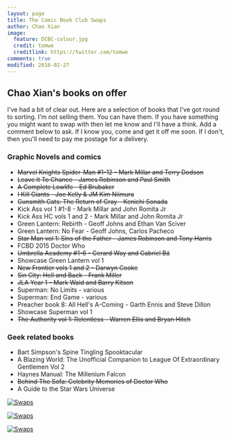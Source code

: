 ```yaml
---
layout: page
title: The Comic Book Club Swaps
author: Chao Xian
image:
  feature: DCBC-colour.jpg
  credit: tomwe
  creditlink: https://twitter.com/tomwe
comments: true
modified: 2016-02-27
---
```


## Chao Xian's books on offer

I've had a bit of clear out. Here are a selection of books that I've got round to sorting. I'm not selling them. You can have them. If you have something you might want to swap with then let me know and I'll have a think. Add a comment below to ask. If I know you, come and get it off me soon. If I don't, then you'll need to pay me postage for a delivery.

### Graphic Novels and comics

* <del>Marvel Knights Spider-Man #1-12 - Mark Millar and Terry Dodson</del>
* <del>Leave It To Chance - James Robinson and Paul Smith</del>
* <del>A Complete Lowlife - Ed Brubaker</del>
* <del>I Kill Giants - Joe Kelly & JM Kim Niimura</del>
* <del>Gunsmith Cats: The Return of Gray - Kenichi Sonada</del>
* Kick Ass vol 1 #1-8 - Mark Millar and John Romita Jr
* Kick Ass HC vols 1 and 2 - Mark Millar and John Romita Jr
* Green Lantern: Rebirth - Geoff Johns and Ethan Van Sciver
* Green Lantern: No Fear - Geoff Johns, Carlos Pacheco
* <del>Star Man vol 1: Sins of the Father - James Robinson and Tony Harris</del>
* FCBD 2015 Doctor Who
* <del>Umbrella Academy #1-6 - Gerard Way and Gabriel Bá</del>
* Showcase Green Lantern vol 1
* <del>New Frontier vols 1 and 2 - Darwyn Cooke</del>
* <del>Sin City: Hell and Back - Frank Miller</del>
* <del>JLA Year 1 - Mark Waid and Barry Kitson</del>
* Superman: No Limits - various
* Superman: End Game - various
* Preacher book 8: All Hell's A-Coming - Garth Ennis and Steve Dillon
* Showcase Superman vol 1
* <del>The Authority vol 1: Relentless - Warren Ellis and Bryan Hitch</del>


### Geek related books

* Bart Simpson's Spine Tingling Spooktacular
* A Blazing World: The Unofficial Companion to League Of Extraordinary Gentlemen Vol 2
* Haynes Manual: The Millenium Falcon
* <del>Behind The Sofa: Celebrity Memories of Doctor Who</del>
* A Guide to the Star Wars Universe

[![Swaps]({{site.url}}/images/swaps/comic-swaps.jpg)]({{site.url}}/images/swaps/comic-swaps.jpg)

[![Swaps]({{site.url}}/images/swaps/comic-swaps2.jpg)]({{site.url}}/images/swaps/comic-swaps2.jpg)

[![Swaps]({{site.url}}/images/swaps/books.jpg)]({{site.url}}/images/swaps/books.jpg)
